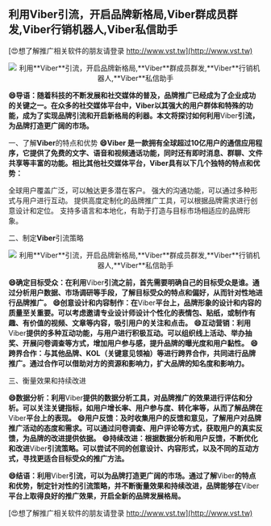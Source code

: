 ## **利用**Viber**引流，开启品牌新格局,**Viber**群成员群发,**Viber**行销机器人,**Viber**私信助手**

[😍想了解推广相关软件的朋友请登录 http://www.vst.tw](http://www.vst.tw)

 <center><img src="https://vst.tw/MP4/tuiguang/png/3.png" alt="利用**Viber**引流，开启品牌新格局,**Viber**群成员群发,**Viber**行销机器人,**Viber**私信助手"></center>

**😄导语：随着科技的不断发展和社交媒体的普及，品牌推广已经成为了企业成功的关键之一。在众多的社交媒体平台中，**Viber**以其强大的用户群体和特殊的功能，成为了实现品牌引流和开启新格局的利器。本文将探讨如何利用**Viber**引流，为品牌打造更广阔的市场。**

一、了解**Viber**的特点和优势
**😄**Viber** 是一款拥有全球超过10亿用户的通信应用程序，它提供了免费的文字、语音和视频通话功能，同时还有即时消息、群聊、文件共享等丰富的功能。相比其他社交媒体平台，**Viber**具有以下几个独特的特点和优势：**

全球用户覆盖广泛，可以触达更多潜在客户。
强大的沟通功能，可以通过多种形式与用户进行互动。
提供高度定制化的品牌推广工具，可以根据品牌需求进行创意设计和定位。
支持多语言和本地化，有助于打造与目标市场相适应的品牌形象。

二、制定**Viber**引流策略

 <center><img src="https://vst.tw/MP4/tuiguang/png/2.png" alt="利用**Viber**引流，开启品牌新格局,**Viber**群成员群发,**Viber**行销机器人,**Viber**私信助手"></center>

**😄确定目标受众：在利用**Viber**引流之前，首先需要明确自己的目标受众是谁。通过分析用户数据、市场调研等手段，了解目标受众的特点和偏好，从而针对性地进行品牌推广。**
**😄创意设计和内容制作：在**Viber**平台上，品牌形象的设计和内容的质量至关重要。可以考虑邀请专业设计师设计个性化的表情包、贴纸，或制作有趣、有价值的视频、文章等内容，吸引用户的关注和点击。**
**😄互动营销：利用**Viber**提供的多种互动功能，与用户进行积极互动。可以组织线上活动、举办抽奖、开展问卷调查等方式，增加用户参与感，提升品牌的曝光度和用户黏性。**
**😄跨界合作：与其他品牌、KOL（关键意见领袖）等进行跨界合作，共同进行品牌推广。通过合作可以借助对方的资源和影响力，扩大品牌的知名度和影响力。**

三、衡量效果和持续改进

**😄数据分析：利用**Viber**提供的数据分析工具，对品牌推广的效果进行评估和分析。可以关注关键指标，如用户增长率、用户参与度、转化率等，从而了解品牌在**Viber**平台上的表现。**
**😄用户反馈：及时收集用户的反馈和意见，了解用户对品牌推广活动的态度和需求。可以通过问卷调查、用户评论等方式，获取用户的真实反馈，为品牌的改进提供依据。**
**😄持续改进：根据数据分析和用户反馈，不断优化和改进**Viber**引流策略。可以尝试不同的创意设计、内容形式，以及不同的互动方式，寻找更适合目标受众的推广方法。**

**😄结语：利用**Viber**引流，可以为品牌打造更广阔的市场。通过了解**Viber**的特点和优势，制定针对性的引流策略，并不断衡量效果和持续改进，品牌能够在**Viber**平台上取得良好的推广效果，开启全新的品牌发展格局。**

[😍想了解推广相关软件的朋友请登录 http://www.vst.tw](http://www.vst.tw)



